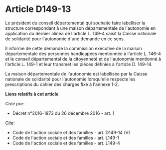 # Article D149-13

Le président du conseil départemental qui souhaite faire labelliser la structure correspondant à une maison départementale de
l'autonomie en application du dernier alinéa de l'article L. 149-4 saisit la Caisse nationale de solidarité pour l'autonomie
d'une demande en ce sens. 

Il informe de cette demande la commission exécutive de la maison départementale des personnes handicapées mentionnée à
l'article L. 146-4 et le conseil départemental de la citoyenneté et de l'autonomie mentionné à l'article L. 149-1 et leur
transmet les pièces définies à l'article D. 149-14. 

La maison départementale de l'autonomie est labellisée par la Caisse nationale de solidarité pour l'autonomie lorsqu'elle
respecte les prescriptions du cahier des charges fixé à l'annexe 1-2.

**Liens relatifs à cet article**

_Créé par_:

  - Décret n°2016-1873 du 26 décembre 2016 - art. 1

_Cite_:

  - Code de l'action sociale et des familles - art. D149-14 (V)
  - Code de l'action sociale et des familles - art. L149-1
  - Code de l'action sociale et des familles - art. L149-4
